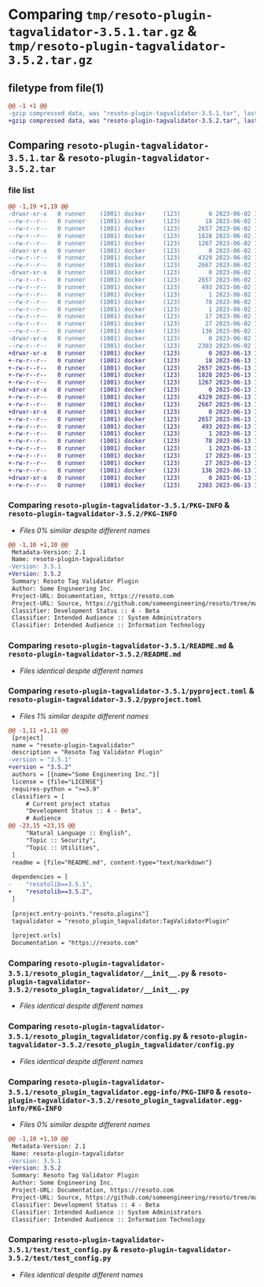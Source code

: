 # Comparing `tmp/resoto-plugin-tagvalidator-3.5.1.tar.gz` & `tmp/resoto-plugin-tagvalidator-3.5.2.tar.gz`

## filetype from file(1)

```diff
@@ -1 +1 @@
-gzip compressed data, was "resoto-plugin-tagvalidator-3.5.1.tar", last modified: Fri Jun  2 14:52:09 2023, max compression
+gzip compressed data, was "resoto-plugin-tagvalidator-3.5.2.tar", last modified: Tue Jun 13 13:07:21 2023, max compression
```

## Comparing `resoto-plugin-tagvalidator-3.5.1.tar` & `resoto-plugin-tagvalidator-3.5.2.tar`

### file list

```diff
@@ -1,19 +1,19 @@
-drwxr-xr-x   0 runner    (1001) docker     (123)        0 2023-06-02 14:52:09.145630 resoto-plugin-tagvalidator-3.5.1/
--rw-r--r--   0 runner    (1001) docker     (123)       18 2023-06-02 14:48:37.000000 resoto-plugin-tagvalidator-3.5.1/MANIFEST.in
--rw-r--r--   0 runner    (1001) docker     (123)     2657 2023-06-02 14:52:09.145630 resoto-plugin-tagvalidator-3.5.1/PKG-INFO
--rw-r--r--   0 runner    (1001) docker     (123)     1828 2023-06-02 14:48:37.000000 resoto-plugin-tagvalidator-3.5.1/README.md
--rw-r--r--   0 runner    (1001) docker     (123)     1267 2023-06-02 14:48:37.000000 resoto-plugin-tagvalidator-3.5.1/pyproject.toml
-drwxr-xr-x   0 runner    (1001) docker     (123)        0 2023-06-02 14:52:09.145630 resoto-plugin-tagvalidator-3.5.1/resoto_plugin_tagvalidator/
--rw-r--r--   0 runner    (1001) docker     (123)     4329 2023-06-02 14:48:37.000000 resoto-plugin-tagvalidator-3.5.1/resoto_plugin_tagvalidator/__init__.py
--rw-r--r--   0 runner    (1001) docker     (123)     2667 2023-06-02 14:48:37.000000 resoto-plugin-tagvalidator-3.5.1/resoto_plugin_tagvalidator/config.py
-drwxr-xr-x   0 runner    (1001) docker     (123)        0 2023-06-02 14:52:09.145630 resoto-plugin-tagvalidator-3.5.1/resoto_plugin_tagvalidator.egg-info/
--rw-r--r--   0 runner    (1001) docker     (123)     2657 2023-06-02 14:52:09.000000 resoto-plugin-tagvalidator-3.5.1/resoto_plugin_tagvalidator.egg-info/PKG-INFO
--rw-r--r--   0 runner    (1001) docker     (123)      493 2023-06-02 14:52:09.000000 resoto-plugin-tagvalidator-3.5.1/resoto_plugin_tagvalidator.egg-info/SOURCES.txt
--rw-r--r--   0 runner    (1001) docker     (123)        1 2023-06-02 14:52:09.000000 resoto-plugin-tagvalidator-3.5.1/resoto_plugin_tagvalidator.egg-info/dependency_links.txt
--rw-r--r--   0 runner    (1001) docker     (123)       78 2023-06-02 14:52:09.000000 resoto-plugin-tagvalidator-3.5.1/resoto_plugin_tagvalidator.egg-info/entry_points.txt
--rw-r--r--   0 runner    (1001) docker     (123)        1 2023-06-02 14:49:45.000000 resoto-plugin-tagvalidator-3.5.1/resoto_plugin_tagvalidator.egg-info/not-zip-safe
--rw-r--r--   0 runner    (1001) docker     (123)       17 2023-06-02 14:52:09.000000 resoto-plugin-tagvalidator-3.5.1/resoto_plugin_tagvalidator.egg-info/requires.txt
--rw-r--r--   0 runner    (1001) docker     (123)       27 2023-06-02 14:52:09.000000 resoto-plugin-tagvalidator-3.5.1/resoto_plugin_tagvalidator.egg-info/top_level.txt
--rw-r--r--   0 runner    (1001) docker     (123)      136 2023-06-02 14:52:09.145630 resoto-plugin-tagvalidator-3.5.1/setup.cfg
-drwxr-xr-x   0 runner    (1001) docker     (123)        0 2023-06-02 14:52:09.145630 resoto-plugin-tagvalidator-3.5.1/test/
--rw-r--r--   0 runner    (1001) docker     (123)     2303 2023-06-02 14:48:37.000000 resoto-plugin-tagvalidator-3.5.1/test/test_config.py
+drwxr-xr-x   0 runner    (1001) docker     (123)        0 2023-06-13 13:07:21.070830 resoto-plugin-tagvalidator-3.5.2/
+-rw-r--r--   0 runner    (1001) docker     (123)       18 2023-06-13 13:03:12.000000 resoto-plugin-tagvalidator-3.5.2/MANIFEST.in
+-rw-r--r--   0 runner    (1001) docker     (123)     2657 2023-06-13 13:07:21.070830 resoto-plugin-tagvalidator-3.5.2/PKG-INFO
+-rw-r--r--   0 runner    (1001) docker     (123)     1828 2023-06-13 13:03:12.000000 resoto-plugin-tagvalidator-3.5.2/README.md
+-rw-r--r--   0 runner    (1001) docker     (123)     1267 2023-06-13 13:03:12.000000 resoto-plugin-tagvalidator-3.5.2/pyproject.toml
+drwxr-xr-x   0 runner    (1001) docker     (123)        0 2023-06-13 13:07:21.070830 resoto-plugin-tagvalidator-3.5.2/resoto_plugin_tagvalidator/
+-rw-r--r--   0 runner    (1001) docker     (123)     4329 2023-06-13 13:03:12.000000 resoto-plugin-tagvalidator-3.5.2/resoto_plugin_tagvalidator/__init__.py
+-rw-r--r--   0 runner    (1001) docker     (123)     2667 2023-06-13 13:03:12.000000 resoto-plugin-tagvalidator-3.5.2/resoto_plugin_tagvalidator/config.py
+drwxr-xr-x   0 runner    (1001) docker     (123)        0 2023-06-13 13:07:21.070830 resoto-plugin-tagvalidator-3.5.2/resoto_plugin_tagvalidator.egg-info/
+-rw-r--r--   0 runner    (1001) docker     (123)     2657 2023-06-13 13:07:21.000000 resoto-plugin-tagvalidator-3.5.2/resoto_plugin_tagvalidator.egg-info/PKG-INFO
+-rw-r--r--   0 runner    (1001) docker     (123)      493 2023-06-13 13:07:21.000000 resoto-plugin-tagvalidator-3.5.2/resoto_plugin_tagvalidator.egg-info/SOURCES.txt
+-rw-r--r--   0 runner    (1001) docker     (123)        1 2023-06-13 13:07:21.000000 resoto-plugin-tagvalidator-3.5.2/resoto_plugin_tagvalidator.egg-info/dependency_links.txt
+-rw-r--r--   0 runner    (1001) docker     (123)       78 2023-06-13 13:07:21.000000 resoto-plugin-tagvalidator-3.5.2/resoto_plugin_tagvalidator.egg-info/entry_points.txt
+-rw-r--r--   0 runner    (1001) docker     (123)        1 2023-06-13 13:04:32.000000 resoto-plugin-tagvalidator-3.5.2/resoto_plugin_tagvalidator.egg-info/not-zip-safe
+-rw-r--r--   0 runner    (1001) docker     (123)       17 2023-06-13 13:07:21.000000 resoto-plugin-tagvalidator-3.5.2/resoto_plugin_tagvalidator.egg-info/requires.txt
+-rw-r--r--   0 runner    (1001) docker     (123)       27 2023-06-13 13:07:21.000000 resoto-plugin-tagvalidator-3.5.2/resoto_plugin_tagvalidator.egg-info/top_level.txt
+-rw-r--r--   0 runner    (1001) docker     (123)      136 2023-06-13 13:07:21.070830 resoto-plugin-tagvalidator-3.5.2/setup.cfg
+drwxr-xr-x   0 runner    (1001) docker     (123)        0 2023-06-13 13:07:21.070830 resoto-plugin-tagvalidator-3.5.2/test/
+-rw-r--r--   0 runner    (1001) docker     (123)     2303 2023-06-13 13:03:12.000000 resoto-plugin-tagvalidator-3.5.2/test/test_config.py
```

### Comparing `resoto-plugin-tagvalidator-3.5.1/PKG-INFO` & `resoto-plugin-tagvalidator-3.5.2/PKG-INFO`

 * *Files 0% similar despite different names*

```diff
@@ -1,10 +1,10 @@
 Metadata-Version: 2.1
 Name: resoto-plugin-tagvalidator
-Version: 3.5.1
+Version: 3.5.2
 Summary: Resoto Tag Validator Plugin
 Author: Some Engineering Inc.
 Project-URL: Documentation, https://resoto.com
 Project-URL: Source, https://github.com/someengineering/resoto/tree/main/plugins/tagvalidator
 Classifier: Development Status :: 4 - Beta
 Classifier: Intended Audience :: System Administrators
 Classifier: Intended Audience :: Information Technology
```

### Comparing `resoto-plugin-tagvalidator-3.5.1/README.md` & `resoto-plugin-tagvalidator-3.5.2/README.md`

 * *Files identical despite different names*

### Comparing `resoto-plugin-tagvalidator-3.5.1/pyproject.toml` & `resoto-plugin-tagvalidator-3.5.2/pyproject.toml`

 * *Files 1% similar despite different names*

```diff
@@ -1,11 +1,11 @@
 [project]
 name = "resoto-plugin-tagvalidator"
 description = "Resoto Tag Validator Plugin"
-version = "3.5.1"
+version = "3.5.2"
 authors = [{name="Some Engineering Inc."}]
 license = {file="LICENSE"}
 requires-python = ">=3.9"
 classifiers = [
     # Current project status
     "Development Status :: 4 - Beta",
     # Audience
@@ -23,15 +23,15 @@
     "Natural Language :: English",
     "Topic :: Security",
     "Topic :: Utilities",
 ]
 readme = {file="README.md", content-type="text/markdown"}
 
 dependencies = [
-    "resotolib==3.5.1",
+    "resotolib==3.5.2",
 ]
 
 [project.entry-points."resoto.plugins"]
 tagvalidator = "resoto_plugin_tagvalidator:TagValidatorPlugin"
 
 [project.urls]
 Documentation = "https://resoto.com"
```

### Comparing `resoto-plugin-tagvalidator-3.5.1/resoto_plugin_tagvalidator/__init__.py` & `resoto-plugin-tagvalidator-3.5.2/resoto_plugin_tagvalidator/__init__.py`

 * *Files identical despite different names*

### Comparing `resoto-plugin-tagvalidator-3.5.1/resoto_plugin_tagvalidator/config.py` & `resoto-plugin-tagvalidator-3.5.2/resoto_plugin_tagvalidator/config.py`

 * *Files identical despite different names*

### Comparing `resoto-plugin-tagvalidator-3.5.1/resoto_plugin_tagvalidator.egg-info/PKG-INFO` & `resoto-plugin-tagvalidator-3.5.2/resoto_plugin_tagvalidator.egg-info/PKG-INFO`

 * *Files 0% similar despite different names*

```diff
@@ -1,10 +1,10 @@
 Metadata-Version: 2.1
 Name: resoto-plugin-tagvalidator
-Version: 3.5.1
+Version: 3.5.2
 Summary: Resoto Tag Validator Plugin
 Author: Some Engineering Inc.
 Project-URL: Documentation, https://resoto.com
 Project-URL: Source, https://github.com/someengineering/resoto/tree/main/plugins/tagvalidator
 Classifier: Development Status :: 4 - Beta
 Classifier: Intended Audience :: System Administrators
 Classifier: Intended Audience :: Information Technology
```

### Comparing `resoto-plugin-tagvalidator-3.5.1/test/test_config.py` & `resoto-plugin-tagvalidator-3.5.2/test/test_config.py`

 * *Files identical despite different names*

